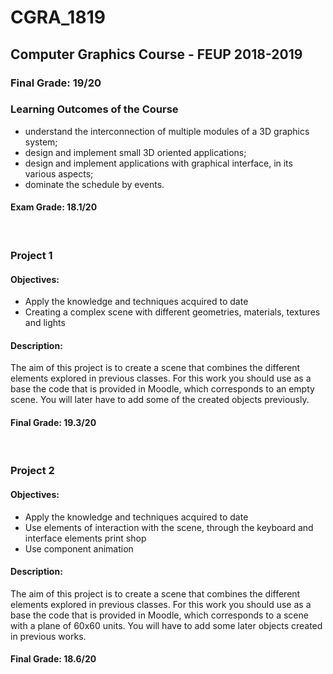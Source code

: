# CGRA_1819
## Computer Graphics Course - FEUP 2018-2019
### Final Grade: 19/20

### Learning Outcomes of the Course
- understand the interconnection of multiple modules of a 3D graphics system;
- design and implement small 3D oriented applications;
- design and implement applications with graphical interface, in its various aspects;
- dominate the schedule by events.

#### Exam Grade: 18.1/20

<br>

### Project 1
#### Objectives:
- Apply the knowledge and techniques acquired to date
- Creating a complex scene with different geometries, materials, textures and lights

#### Description:
The aim of this project is to create a scene that combines the different elements explored in previous classes. For this work you should use as a base the code that is provided in Moodle, which corresponds to an empty scene. You will later have to add some of the created objects previously.

#### Final Grade: 19.3/20

<br>

### Project 2
#### Objectives:
- Apply the knowledge and techniques acquired to date
- Use elements of interaction with the scene, through the keyboard and interface elements print shop
- Use component animation

#### Description:
The aim of this project is to create a scene that combines the different elements explored in previous classes. For this work you should use as a base the code that is provided in Moodle, which corresponds to a scene with a plane of 60x60 units. You will have to add some later objects created in previous works.

#### Final Grade: 18.6/20